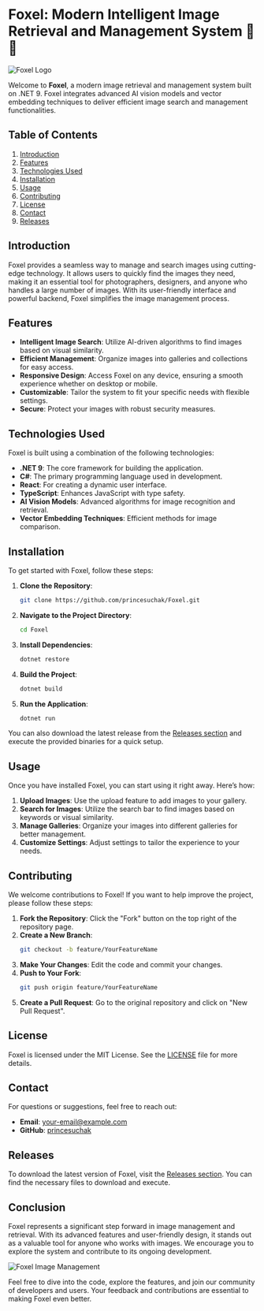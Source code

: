# Foxel: Modern Intelligent Image Retrieval and Management System 🦊📸

![Foxel Logo](https://via.placeholder.com/150)  

Welcome to **Foxel**, a modern image retrieval and management system built on .NET 9. Foxel integrates advanced AI vision models and vector embedding techniques to deliver efficient image search and management functionalities. 

## Table of Contents

1. [Introduction](#introduction)
2. [Features](#features)
3. [Technologies Used](#technologies-used)
4. [Installation](#installation)
5. [Usage](#usage)
6. [Contributing](#contributing)
7. [License](#license)
8. [Contact](#contact)
9. [Releases](#releases)

## Introduction

Foxel provides a seamless way to manage and search images using cutting-edge technology. It allows users to quickly find the images they need, making it an essential tool for photographers, designers, and anyone who handles a large number of images. With its user-friendly interface and powerful backend, Foxel simplifies the image management process.

## Features

- **Intelligent Image Search**: Utilize AI-driven algorithms to find images based on visual similarity.
- **Efficient Management**: Organize images into galleries and collections for easy access.
- **Responsive Design**: Access Foxel on any device, ensuring a smooth experience whether on desktop or mobile.
- **Customizable**: Tailor the system to fit your specific needs with flexible settings.
- **Secure**: Protect your images with robust security measures.

## Technologies Used

Foxel is built using a combination of the following technologies:

- **.NET 9**: The core framework for building the application.
- **C#**: The primary programming language used in development.
- **React**: For creating a dynamic user interface.
- **TypeScript**: Enhances JavaScript with type safety.
- **AI Vision Models**: Advanced algorithms for image recognition and retrieval.
- **Vector Embedding Techniques**: Efficient methods for image comparison.

## Installation

To get started with Foxel, follow these steps:

1. **Clone the Repository**: 
   ```bash
   git clone https://github.com/princesuchak/Foxel.git
   ```

2. **Navigate to the Project Directory**: 
   ```bash
   cd Foxel
   ```

3. **Install Dependencies**: 
   ```bash
   dotnet restore
   ```

4. **Build the Project**: 
   ```bash
   dotnet build
   ```

5. **Run the Application**: 
   ```bash
   dotnet run
   ```

You can also download the latest release from the [Releases section](https://github.com/princesuchak/Foxel/releases) and execute the provided binaries for a quick setup.

## Usage

Once you have installed Foxel, you can start using it right away. Here’s how:

1. **Upload Images**: Use the upload feature to add images to your gallery.
2. **Search for Images**: Utilize the search bar to find images based on keywords or visual similarity.
3. **Manage Galleries**: Organize your images into different galleries for better management.
4. **Customize Settings**: Adjust settings to tailor the experience to your needs.

## Contributing

We welcome contributions to Foxel! If you want to help improve the project, please follow these steps:

1. **Fork the Repository**: Click the "Fork" button on the top right of the repository page.
2. **Create a New Branch**: 
   ```bash
   git checkout -b feature/YourFeatureName
   ```
3. **Make Your Changes**: Edit the code and commit your changes.
4. **Push to Your Fork**: 
   ```bash
   git push origin feature/YourFeatureName
   ```
5. **Create a Pull Request**: Go to the original repository and click on "New Pull Request".

## License

Foxel is licensed under the MIT License. See the [LICENSE](LICENSE) file for more details.

## Contact

For questions or suggestions, feel free to reach out:

- **Email**: your-email@example.com
- **GitHub**: [princesuchak](https://github.com/princesuchak)

## Releases

To download the latest version of Foxel, visit the [Releases section](https://github.com/princesuchak/Foxel/releases). You can find the necessary files to download and execute.

## Conclusion

Foxel represents a significant step forward in image management and retrieval. With its advanced features and user-friendly design, it stands out as a valuable tool for anyone who works with images. We encourage you to explore the system and contribute to its ongoing development.

![Foxel Image Management](https://via.placeholder.com/800x400)  

Feel free to dive into the code, explore the features, and join our community of developers and users. Your feedback and contributions are essential to making Foxel even better.